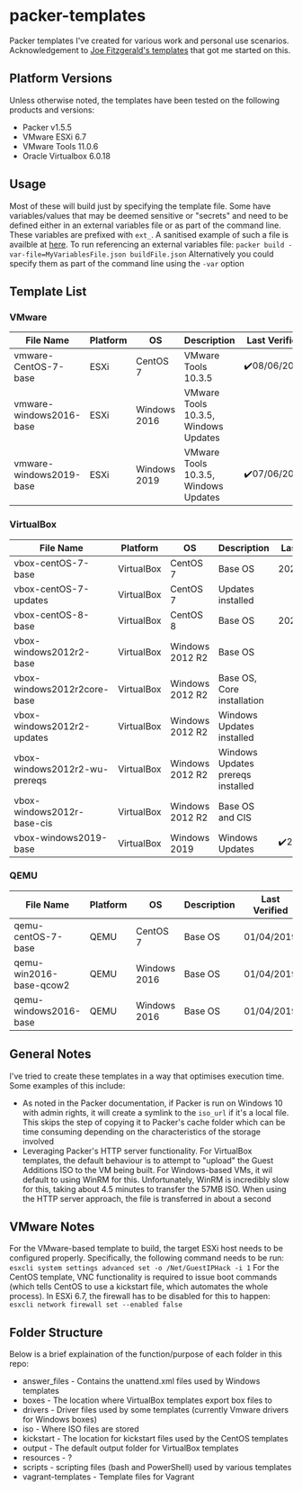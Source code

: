 # packer-templates
Packer templates I've created for various work and personal use scenarios.  Acknowledgement to [Joe Fitzgerald's templates](https://github.com/joefitzgerald/packer-windows) that got me started on this.

## Platform Versions
Unless otherwise noted, the templates have been tested on the following products and versions:
* Packer v1.5.5
* VMware ESXi 6.7
* VMware Tools 11.0.6
* Oracle Virtualbox 6.0.18

## Usage
Most of these will build just by specifying the template file.  Some have variables/values that may be deemed sensitive or "secrets" and need to be defined either in an external variables file or as part of the command line.  These variables are prefixed with `ext_`.  A sanitised example of such a file is availble at [here](https://github.com/jpboyce/packer-templates/blob/master/example-variables.json).  To run referencing an external variables file:
`packer build -var-file=MyVariablesFile.json buildFile.json`
Alternatively you could specify them as part of the command line using the `-var` option

## Template List

### VMware
| File Name | Platform | OS | Description | Last Verified |
| --------- | ----------- | ----------- | ----------- | ----------- |
| vmware-CentOS-7-base | ESXi | CentOS 7 | VMware Tools 10.3.5 | :heavy_check_mark:08/06/2019  |
| vmware-windows2016-base | ESXi | Windows 2016 | VMware Tools 10.3.5, Windows Updates |   |
| vmware-windows2019-base | ESXi | Windows 2019 | VMware Tools 10.3.5, Windows Updates | :heavy_check_mark:07/06/2019  |

### VirtualBox
| File Name | Platform | OS | Description | Last Verified |
| --------- | ----------- | ----------- | ----------- | ----------- |
| vbox-centOS-7-base | VirtualBox | CentOS 7 | Base OS | 2020-05-05 |
| vbox-centOS-7-updates | VirtualBox | CentOS 7 | Updates installed | |
| vbox-centOS-8-base | VirtualBox | CentOS 8 | Base OS | 2020-05-05 |
| vbox-windows2012r2-base | VirtualBox | Windows 2012 R2 | Base OS | |
| vbox-windows2012r2core-base | VirtualBox | Windows 2012 R2 | Base OS, Core installation | |
| vbox-windows2012r2-updates | VirtualBox | Windows 2012 R2 | Windows Updates installed | |
| vbox-windows2012r2-wu-prereqs | VirtualBox | Windows 2012 R2 | Windows Updates prereqs installed | |
| vbox-windows2012r-base-cis | VirtualBox | Windows 2012 R2 | Base OS and CIS | |
| vbox-windows2019-base | VirtualBox | Windows 2019 | Windows Updates | :heavy_check_mark:26/05/2019  |

### QEMU
| File Name | Platform | OS | Description | Last Verified |
| --------- | ----------- | ----------- | ----------- | ----------- |
| qemu-centOS-7-base | QEMU | CentOS 7 | Base OS | 01/04/2019 |
| qemu-win2016-base-qcow2 | QEMU | Windows 2016 | Base OS | 01/04/2019 |
| qemu-windows2016-base | QEMU | Windows 2016 | Base OS | 01/04/2019 |

## General Notes
I've tried to create these templates in a way that optimises execution time.  Some examples of this include:
* As noted in the Packer documentation, if Packer is run on Windows 10 with admin rights, it will create a symlink to the `iso_url` if it's a local file.  This skips the step of copying it to Packer's cache folder which can be time consuming depending on the characteristics of the storage involved
* Leveraging Packer's HTTP server functionality.  For VirtualBox templates, the default behaviour is to attempt to "upload" the Guest Additions ISO to the VM being built.  For Windows-based VMs, it wil default to using WinRM for this.  Unfortunately, WinRM is incredibly slow for this, taking about 4.5 minutes to transfer the 57MB ISO.  When using the HTTP server approach, the file is transferred in about a second

## VMware Notes
For the VMware-based template to build, the target ESXi host needs to be configured properly.  Specifically, the following command needs to be run:
`esxcli system settings advanced set -o /Net/GuestIPHack -i 1`
For the CentOS template, VNC functionality is required to issue boot commands (which tells CentOS to use a kickstart file, which automates the whole process).  In ESXi 6.7, the firewall has to be disabled for this to happen:
`esxcli network firewall set --enabled false`

## Folder Structure
Below is a brief explaination of the function/purpose of each folder in this repo:
* answer_files - Contains the unattend.xml files used by Windows templates
* boxes - The location where VirtualBox templates export box files to
* drivers - Driver files used by some templates (currently Vmware drivers for Windows boxes)
* iso - Where ISO files are stored
* kickstart - The location for kickstart files used by the CentOS templates
* output - The default output folder for VirtualBox templates
* resources - ?
* scripts - scripting files (bash and PowerShell) used by various templates
* vagrant-templates - Template files for Vagrant